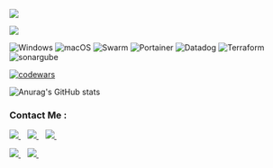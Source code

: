 <p align="left">
  <a href="https://skillicons.dev">
    <img src="https://skillicons.dev/icons?i=go,py,bash" />
  </a>
</p>

<p align="left">
  <a href="https://skillicons.dev">
    <img src="https://skillicons.dev/icons?i=github,git,kubernetes,docker,grafana,linux,vim,nginx,postman,prometheus,aws,vscode" />
  </a>
</p>


![Windows](https://img.shields.io/badge/Windows-0078D6?style=for-the-badge&logo=windows&logoColor=white)
![macOS](https://img.shields.io/badge/macOS-000000.svg?style=for-the-badge&logo=macOS&logoColor=white)
![Swarm](https://img.shields.io/badge/Swarm-FFA633.svg?style=for-the-badge&logo=Swarm&logoColor=black)
![Portainer](https://img.shields.io/badge/Portainer-13BEF9.svg?style=for-the-badge&logo=Portainer&logoColor=white)
![Datadog](https://img.shields.io/badge/Datadog-632CA6.svg?style=for-the-badge&logo=Datadog&logoColor=white)
![Terraform](https://img.shields.io/badge/Terraform-7B42BC?style=for-the-badge&logo=terraform&logoColor=white)
![sonargube ](https://img.shields.io/badge/sonargube-009639?style=for-the-badge&logo=sonargube&logoColor=black)

[![codewars](https://www.codewars.com/users/Hugollemoss/badges/large)](https://www.codewars.com/users/Hugollemoss)

![Anurag's GitHub stats](https://github-readme-stats.vercel.app/api?username=Hugollemos&show_icons=true&theme=radical)

### Contact Me :          

<p align="">
 <a href="https://stackoverflow.com/users/17253904/hugo-lemos-da-silva">
    <img src="https://skillicons.dev/icons?i=stackoverflow" />
  </a>&nbsp;&nbsp;
  
 <a href="https://dev.to/hugollemos">
    <img src="https://skillicons.dev/icons?i=devto" />
  </a>&nbsp;&nbsp;
 
  <a href="https://www.linkedin.com/in/hugo-lemos-da-silva/">
    <img src="https://skillicons.dev/icons?i=linkedin" />
  </a>&nbsp;&nbsp;
  
  <a href = "mailto: hugolemosdasilva.hu@gmail.com"><img src="https://img.shields.io/badge/Gmail-D14836?style=for-the-badge&logo=gmail&logoColor=white"                   target="_blank">
  </a>&nbsp;&nbsp;
  <a href="https://github.com/Hugollemos">
    <img src="https://skillicons.dev/icons?i=github" />
  </a>&nbsp;&nbsp;
</p>

